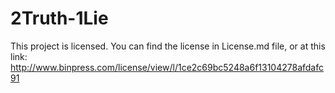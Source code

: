 # 2Truth-1Lie

This project is licensed.
You can find the license in License.md file, or
  at this link: http://www.binpress.com/license/view/l/1ce2c69bc5248a6f13104278afdafc91
